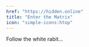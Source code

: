 ```yaml
---
href: "https://hidden.online"
title: "Enter the Matrix"
icon: "simple-icons:htop"
---
```



 Follow the white rabit...

